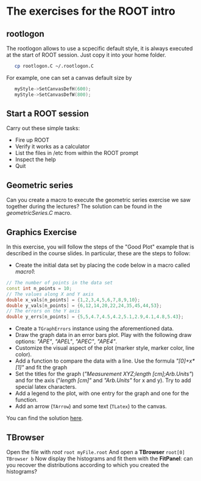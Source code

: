 # The exercises for the ROOT intro

## rootlogon
The rootlogon allows to use a scpecific default style, it is always executed at the start of ROOT session. Just copy it into your home folder. 
```bash
   cp rootlogon.C ~/.rootlogon.C
```

For example, one can set a canvas default size by 
```c++
   myStyle->SetCanvasDefH(600);
   myStyle->SetCanvasDefW(800);
```

## Start a ROOT session
Carry out these simple tasks:
 - Fire up ROOT
 - Verify it works as a calculator
 - List the files in /etc from within the ROOT prompt
 - Inspect the help
 - Quit

## Geometric series
Can you create a macro to execute the geometric series exercise we saw together during the lectures?
The solution can be found in the *geometricSeries.C* macro.

## Graphics Exercise
In this exercise, you will follow the steps of the "Good Plot" example that is described in the course slides. In particular, these are the steps to follow:
- Create the initial data set by placing the code below in a macro called *macro1*:
```c++
// The number of points in the data set
const int n_points = 10;
// The values along X and Y axis
double x_vals[n_points] = {1,2,3,4,5,6,7,8,9,10};
double y_vals[n_points] = {6,12,14,20,22,24,35,45,44,53};
// The errors on the Y axis
double y_errs[n_points] = {5,5,4.7,4.5,4.2,5.1,2.9,4.1,4.8,5.43};
```
- Create a `TGraphErrors` instance using the aforementioned data.
- Draw the graph data in an error bars plot. Play with the following draw options: *"APE"*, *"APEL"*, *"APEC"*, *"APE4"*.
- Customize the visual aspect of the plot (marker style, marker color, line color).
- Add a function to compare the data with a line. Use the formula *"[0]+x\*[1]"* and fit the graph
- Set the titles for the graph (*"Measurement XYZ;length [cm];Arb.Units"*) and for the axis ("*length [cm]"* and *"Arb.Units"* for x and y). Try to add special latex characters.
- Add a legend to the plot, with one entry for the graph and one for the function.
- Add an arrow (`TArrow`) and some text (`TLatex`) to the canvas.

You can find the solution [here](macro1.C).




## TBrowser
Open the file with *root*
```root myFile.root```
And open a **TBrowser**
```root[0] TBrowser b```
Now display the histograms and fit them with the **FitPanel**: can you recover the distributions according to which you created the histograms?
